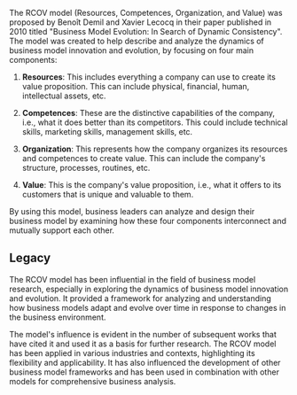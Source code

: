 The RCOV model (Resources, Competences, Organization, and Value) was proposed by Benoît Demil and Xavier Lecocq in their paper published in 2010 titled "Business Model Evolution: In Search of Dynamic Consistency". The model was created to help describe and analyze the dynamics of business model innovation and evolution, by focusing on four main components:

1.  **Resources**: This includes everything a company can use to create its value proposition. This can include physical, financial, human, intellectual assets, etc.
    
2.  **Competences**: These are the distinctive capabilities of the company, i.e., what it does better than its competitors. This could include technical skills, marketing skills, management skills, etc.
    
3.  **Organization**: This represents how the company organizes its resources and competences to create value. This can include the company's structure, processes, routines, etc.
    
4.  **Value**: This is the company's value proposition, i.e., what it offers to its customers that is unique and valuable to them.
    

By using this model, business leaders can analyze and design their business model by examining how these four components interconnect and mutually support each other.

## Legacy

The RCOV model has been influential in the field of business model research, especially in exploring the dynamics of business model innovation and evolution. It provided a framework for analyzing and understanding how business models adapt and evolve over time in response to changes in the business environment.

The model's influence is evident in the number of subsequent works that have cited it and used it as a basis for further research. The RCOV model has been applied in various industries and contexts, highlighting its flexibility and applicability. It has also influenced the development of other business model frameworks and has been used in combination with other models for comprehensive business analysis.

